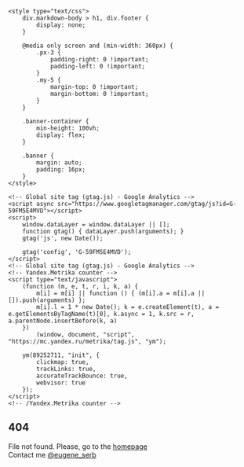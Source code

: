 <html lang="en-us" dir="ltr" xmlns="http://www.w3.org/1999/xhtml">
<head>
    <meta charset="UTF-8" />
    <meta http-equiv="X-UA-Compatible" content="IE=edge" />
    <meta name="viewport" content="width=device-width, initial-scale=1" />
    <meta name="theme-color" media="(prefers-color-scheme: light)" content="#4ECBD9" />
    <meta name="theme-color" media="(prefers-color-scheme: dark)" content="#087E8B" />
    <meta name="color-scheme" content="light dark" />
    <link rel="canonical" href="https://wavelovers.ru/404.html" />
    <link rel="shortcut icon" type="image/x-icon" href="https://wavelovers.ru/img/favicon.ico" />
    <link rel="apple-touch-icon" sizes="180x180" href="https://wavelovers.ru/img/apple-touch-icon.png" />
    <link rel="icon" type="image/png" sizes="32x32" href="https://wavelovers.ru/img/favicon-32x32.png" />
    <link rel="icon" type="image/png" sizes="16x16" href="https://wavelovers.ru/img/favicon-16x16.png" />
    <link rel="manifest" href="https://wavelovers.ru/site.webmanifest" />
    <link rel="stylesheet" type="text/css" href="https://wavelovers.ru/css/styles.css" />

    <style type="text/css">
        div.markdown-body > h1, div.footer {
            display: none;
        }

        @media only screen and (min-width: 360px) {
            .px-3 {
                padding-right: 0 !important;
                padding-left: 0 !important;
            }
            .my-5 {
                margin-top: 0 !important;
                margin-bottom: 0 !important;
            }
        }

        .banner-container {
            min-height: 100vh;
            display: flex;
        }

        .banner {
            margin: auto;
            padding: 16px;
        }
    </style>

    <!-- Global site tag (gtag.js) - Google Analytics -->
    <script async src="https://www.googletagmanager.com/gtag/js?id=G-59FM5E4MVD"></script>
    <script>
        window.dataLayer = window.dataLayer || [];
        function gtag() { dataLayer.push(arguments); }
        gtag('js', new Date());

        gtag('config', 'G-59FM5E4MVD');
    </script>
    <!-- Global site tag (gtag.js) - Google Analytics -->
    <!-- Yandex.Metrika counter -->
    <script type="text/javascript">
        (function (m, e, t, r, i, k, a) {
            m[i] = m[i] || function () { (m[i].a = m[i].a || []).push(arguments) };
            m[i].l = 1 * new Date(); k = e.createElement(t), a = e.getElementsByTagName(t)[0], k.async = 1, k.src = r, a.parentNode.insertBefore(k, a)
        })
            (window, document, "script", "https://mc.yandex.ru/metrika/tag.js", "ym");

        ym(89252711, "init", {
            clickmap: true,
            trackLinks: true,
            accurateTrackBounce: true,
            webvisor: true
        });
    </script>
    <!-- /Yandex.Metrika counter -->
</head>
<body>
    <section class="banner-container">
        <div class="banner">
            <h1>404</h1>
            <span>File not found. Please, go to the </span><a href="https://wavelovers.ru/" target="_self">homepage</a><br />
            <span>Contact me </span><a href="https://t.me/eugene_serb/" target="_blank">@eugene_serb</a>
        </div>
    </section>
    <noscript><div><img src="https://mc.yandex.ru/watch/89252711" style="position:absolute; left:-9999px;" alt="" /></div></noscript>
</body>
</html>

